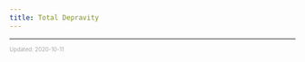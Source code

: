 ```yaml
---
title: Total Depravity
---
```


---

<sup><sub><font color="#a6a6a6">Updated: 2020-10-11</font></sub></sup>
